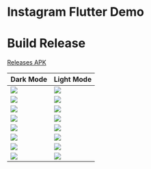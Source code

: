 # Instagram Flutter Demo

# Build Release
[Releases APK](https://github.com/dangngocduc/instagram_flutter/releases)

|Dark Mode | Light Mode |
|:----|:----|
|![](./demo/login_page_dark.png)|![](./demo/login_page_light.png)|
|![](./demo/home_page_dark.jpg)|![](./demo/home_page_light.jpg)|
|![](./demo/activity_page_dark.png)|![](./demo/activity_page_light.png)|
|![](./demo/search_page_dark.png)|![](./demo/search_page_light.png)|
|![](./demo/account_page_light.png)|![](./demo/account_page_dark.png)|
|![](./demo/explore_page_dark.png)|![](./demo/explore_page_light.png)|
|![](./demo/story_page.png)|![](./demo/account_page_dark.png)|
|![](./demo/comment_page_dark.jpg)|![](./demo/comment_page_light.jpg)|



